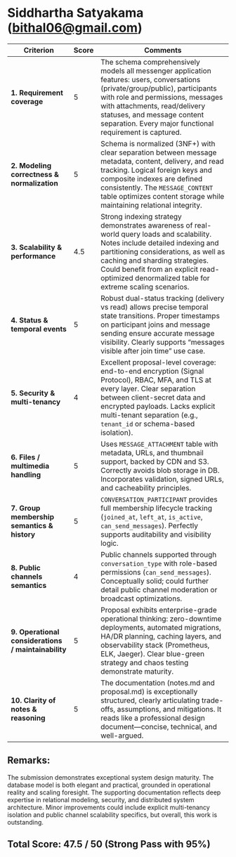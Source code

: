 # Siddhartha Satyakama (bithal06@gmail.com)

| **Criterion**                                       | **Score** | **Comments**                                                                                                                                                                                                                                                                                            |
| --------------------------------------------------- | --------- | ------------------------------------------------------------------------------------------------------------------------------------------------------------------------------------------------------------------------------------------------------------------------------------------------------- |
| **1. Requirement coverage**                         | 5         | The schema comprehensively models all messenger application features: users, conversations (private/group/public), participants with role and permissions, messages with attachments, read/delivery statuses, and message content separation. Every major functional requirement is captured.           |
| **2. Modeling correctness & normalization**         | 5         | Schema is normalized (3NF+) with clear separation between message metadata, content, delivery, and read tracking. Logical foreign keys and composite indexes are defined consistently. The `MESSAGE_CONTENT` table optimizes content storage while maintaining relational integrity.                    |
| **3. Scalability & performance**                    | 4.5       | Strong indexing strategy demonstrates awareness of real-world query loads and scalability. Notes include detailed indexing and partitioning considerations, as well as caching and sharding strategies. Could benefit from an explicit read-optimized denormalized table for extreme scaling scenarios. |
| **4. Status & temporal events**                     | 5         | Robust dual-status tracking (delivery vs read) allows precise temporal state transitions. Proper timestamps on participant joins and message sending ensure accurate message visibility. Clearly supports “messages visible after join time” use case.                                                  |
| **5. Security & multi-tenancy**                     | 4      | Excellent proposal-level coverage: end-to-end encryption (Signal Protocol), RBAC, MFA, and TLS at every layer. Clear separation between client-secret data and encrypted payloads. Lacks explicit multi-tenant separation (e.g., `tenant_id` or schema-based isolation).                                |
| **6. Files / multimedia handling**                  | 5         | Uses `MESSAGE_ATTACHMENT` table with metadata, URLs, and thumbnail support, backed by CDN and S3. Correctly avoids blob storage in DB. Incorporates validation, signed URLs, and cacheability principles.                                                                                               |
| **7. Group membership semantics & history**         | 5         | `CONVERSATION_PARTICIPANT` provides full membership lifecycle tracking (`joined_at`, `left_at`, `is_active`, `can_send_messages`). Perfectly supports auditability and visibility logic.                                                                                                                |
| **8. Public channels semantics**                    | 4      | Public channels supported through `conversation_type` with role-based permissions (`can_send_messages`). Conceptually solid; could further detail public channel moderation or broadcast optimizations.                                                                                                 |
| **9. Operational considerations / maintainability** | 5         | Proposal exhibits enterprise-grade operational thinking: zero-downtime deployments, automated migrations, HA/DR planning, caching layers, and observability stack (Prometheus, ELK, Jaeger). Clear blue-green strategy and chaos testing demonstrate maturity.                                          |
| **10. Clarity of notes & reasoning**                | 5         | The documentation (notes.md and proposal.md) is exceptionally structured, clearly articulating trade-offs, assumptions, and mitigations. It reads like a professional design document—concise, technical, and well-argued.                                                                              |

## Remarks:
  The submission demonstrates exceptional system design maturity. The database model is both elegant and practical, grounded in operational reality and scaling foresight. The supporting documentation reflects deep expertise in relational modeling, security, and distributed system architecture. Minor improvements could include explicit multi-tenancy isolation and public channel scalability specifics, but overall, this work is outstanding.

## Total Score: 47.5 / 50 (Strong Pass with 95%)
